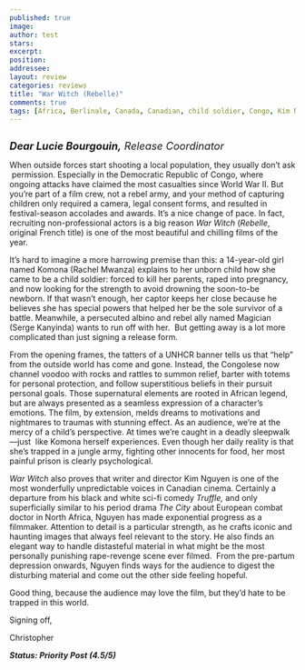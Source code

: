 ```yaml
---
published: true
image:
author: test 
stars: 
excerpt: 
position: 
addressee: 
layout: review
categories: reviews
title: "War Witch (Rebelle)"
comments: true
tags: [Africa, Berlinale, Canada, Canadian, child soldier, Congo, Kim Nguyen, Oscar, Rachel Mwanza, Rebelle, Uncategorized, war, War Witch]
---
```

<div><p><span class="full-image-block ssNonEditable"><span><a href="/letters/2012/10/5/war-witch-rebelle.html"><img src="http://static.squarespace.com/static/5005f6bcc4aa41161b33e89e/5329cf1fe4b07c068ebf74de/5329cf1fe4b07c068ebf76c2/1349441309011/War%20Witch.jpg" alt="" /></a></span></span></p>
<p><em style="font-size:130%;"><strong>Dear Lucie Bourgouin,</strong> Release Coordinator</em></p>
<p>When outside forces start shooting a local population, they usually don&rsquo;t ask &nbsp;permission. Especially in the Democratic Republic of Congo, where ongoing attacks have claimed the most casualties since World War II. But you&rsquo;re part of a film crew, not a rebel army, and your method of capturing children only required a camera, legal consent forms, and resulted in festival-season accolades and awards. It&rsquo;s a nice change of pace. In fact, recruiting non-professional actors is a big reason <em>War Witch</em> (<em>Rebelle</em>, original French title) is one of the most beautiful and chilling films of the year.</p>
<p>It&rsquo;s hard to imagine a more harrowing premise than this: a 14-year-old girl named Komona (Rachel Mwanza) explains to her unborn child how she came to be a child soldier: forced to kill her parents, raped into pregnancy, and now looking for the strength to avoid drowning the soon-to-be newborn. If that wasn&rsquo;t enough, her captor keeps her close because he believes she has special powers that helped her be the sole survivor of a battle. Meanwhile, a persecuted albino and rebel ally named Magician (Serge Kanyinda) wants to run off with her. &nbsp;But getting away is a lot more complicated than just signing a release form.</p>
<p>From the opening frames, the tatters of a UNHCR banner tells us that &ldquo;help&rdquo; from the outside world has come and gone. Instead, the Congolese now channel voodoo with rocks and rattles to summon relief, barter with totems for personal protection, and follow superstitious beliefs in their pursuit personal goals. Those supernatural elements are rooted in African legend, but are always presented as a seamless expression of a character&rsquo;s emotions. The film, by extension, melds dreams to motivations and nightmares to traumas with stunning effect. As an audience, we&rsquo;re at the mercy of a child&rsquo;s perspective. At times we&rsquo;re caught in a deadly sleepwalk&mdash;just &nbsp;like Komona herself experiences. Even though her daily reality is that she&rsquo;s trapped in a jungle army, fighting other innocents for food, her most painful prison is clearly psychological.</p>
<p><em>War Witch</em> also proves that writer and director Kim Nguyen is one of the most wonderfully unpredictable voices in Canadian cinema. Certainly a departure from his black and white sci-fi comedy <em>Truffle, </em>and only superficially similar to his period drama <em>The City</em> about European combat doctor in North Africa, Nguyen has made exponential progress as a filmmaker. Attention to detail is a particular strength, as he crafts iconic and haunting images that always feel relevant to the story. He also finds an elegant way to handle distasteful material in what might be the most personally punishing rape-revenge scene ever filmed.&nbsp; From the pre-partum depression onwards, Nguyen finds ways for the audience to digest the disturbing material and come out the other side feeling hopeful.</p>
<p>Good thing, because the audience may love the film, but they&rsquo;d hate to be trapped in this world.</p>
<p>Signing off,</p>
<p>Christopher</p>
<p><strong><em>Status: Priority Post (4.5/5)</em></strong></p></div>
